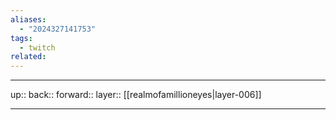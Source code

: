 ```yaml
---
aliases:
  - "2024327141753"
tags:
  - twitch
related:
---
```




***

up:: 
back:: 
forward:: 
layer:: [[realmofamillioneyes|layer-006]]

***
